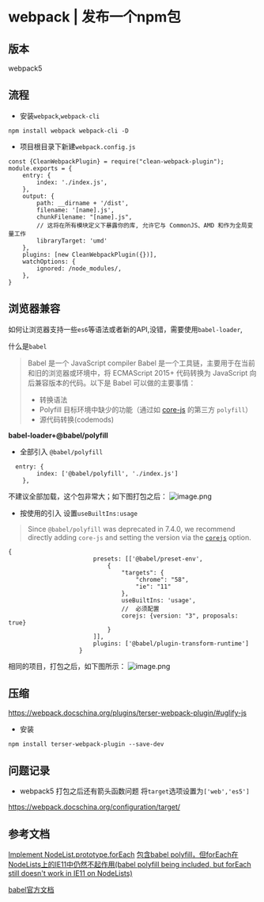 # webpack | 发布一个npm包
## 版本
webpack5

## 流程

- 安装`webpack`,`webpack-cli`
```
npm install webpack webpack-cli -D
```

- 项目根目录下新建`webpack.config.js`

```
const {CleanWebpackPlugin} = require("clean-webpack-plugin");
module.exports = {
    entry: {
        index: './index.js',
    },
    output: {
        path: __dirname + '/dist',
        filename: '[name].js',
        chunkFilename: "[name].js",
        // 这将在所有模块定义下暴露你的库, 允许它与 CommonJS、AMD 和作为全局变量工作
        libraryTarget: 'umd'
    },
    plugins: [new CleanWebpackPlugin({})],
    watchOptions: {
        ignored: /node_modules/,
    },
}
```


## 浏览器兼容
如何让浏览器支持一些`es6`等语法或者新的API,没错，需要使用`babel-loader`,

什么是`babel`
> Babel 是一个 JavaScript compiler
Babel 是一个工具链，主要用于在当前和旧的浏览器或环境中，将 ECMAScript 2015+ 代码转换为 JavaScript 向后兼容版本的代码。以下是 Babel 可以做的主要事情：
> *   转换语法
> *   Polyfill 目标环境中缺少的功能（通过如 [core-js](https://github.com/zloirock/core-js) 的第三方 `polyfill`）
> *   源代码转换(codemods)

**babel-loader+@babel/polyfill**
- 全部引入 `@babel/polyfill`
```
  entry: {
        index: ['@babel/polyfill', './index.js']
    },
```
不建议全部加载，这个包非常大；如下图打包之后：
![image.png](https://upload-images.jianshu.io/upload_images/11899053-3853f80eac291694.png?imageMogr2/auto-orient/strip%7CimageView2/2/w/1240)

- 按使用的引入
  设置`useBuiltIns:usage`
> Since `@babel/polyfill` was deprecated in 7.4.0, we recommend directly adding `core-js` and setting the version via the [`corejs`](https://babel.docschina.org/docs/en/babel-preset-env/#corejs) option.

```
{
                        presets: [['@babel/preset-env',
                            {
                                "targets": {
                                    "chrome": "58",
                                    "ie": "11"
                                },
                                useBuiltIns: 'usage',
                                //  必须配置
                                corejs: {version: "3", proposals: true}
                            }
                        ]],
                        plugins: ['@babel/plugin-transform-runtime']
                    }
```
相同的项目，打包之后，如下图所示：
![image.png](https://upload-images.jianshu.io/upload_images/11899053-a21d2ddb94b126e9.png?imageMogr2/auto-orient/strip%7CimageView2/2/w/1240)



## 压缩
https://webpack.docschina.org/plugins/terser-webpack-plugin/#uglify-js
- 安装
```
npm install terser-webpack-plugin --save-dev
```
## 问题记录
- webpack5 打包之后还有箭头函数问题
  将`target`选项设置为`['web','es5']`

https://webpack.docschina.org/configuration/target/
## 参考文档
[Implement NodeList.prototype.forEach](https://github.com/zloirock/core-js/issues/329)
[包含babel polyfill，但forEach在NodeLists上的IE11中仍然不起作用(babel polyfill being included, but forEach still doesn&#39;t work in IE11 on NodeLists)](https://www.it1352.com/1962975.html)

[babel官方文档](https://babel.docschina.org/docs/en/babel-preset-env/)

